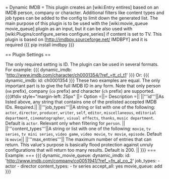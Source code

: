= Dynamic IMDB =
This plugin creates an [wiki:Entry entires] based on an IMDB person, company or character. Additional filters like content types and job types can be added to the config to limit down the generated list.
The main purpose of this plugin is to be used with the [wiki:movie_queue movie_queue] plugin as an input, but it can be also used with [wiki:Plugins/configure_series configure_series] if content is set to TV.
This plugin is based on [http://imdbpy.sourceforge.net/ IMDBPY] and it is required {{{ pip install imdbpy }}}

== Plugin Settings ==

The only required setting is ID. The plugin can be used in several formats.
For example:
{{{
    dynamic_imdb: 'http://www.imdb.com/character/ch0001354/?ref_=tt_cl_t1'
}}}
Or:
{{{
    dynamic_imdb: 
      id: ch0001354
}}}
These two examples are equal. The only important part is to give the full IMDB ID in any form. Note that only person (`nm` prefix), company (`co` prefix) and character (`ch` prefix) are supported.
{{{#!div style="margin-left: 25px"
||= Option =||= Description =||
||'''id'''||As listed above, any string that contains one of the prelisted accepted IMDB IDs. Required.||
||'''job_types'''||A string or list with one of the following: `actor`, `director`, `producer`, `writer`, `self`, `editor`, `miscellaneous`, `editorial department`, `cinematographer`, `visual effects`, `thanks`, `music department`. Default is `actor`. Relevant only when filtering for `person`. ||
||'''content_types'''||A string or list with one of the following: `movie`, `tv series`, `tv mini series`, `video game`, `video movie`, `tv movie`, `episode`. Default is `movie`||
||'''max_entries'''|| The maximum number of entries that can return. This value's purpose is basically flood protection against unruly configurations that will return too many results. Default is 200. ||
}}}
=== Example: ===
{{{
   dynamic_movie_queue:
     dynamic_imdb:
       id: 'http://www.imdb.com/company/co0051941/?ref_=fn_al_co_2'
       job_types:
         - actor
         - director
       content_types:
         - tv series
       accept_all: yes
       movie_queue: add
}}}
